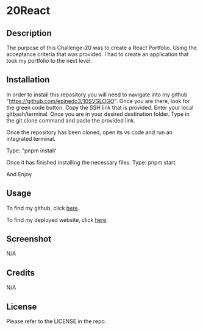 # 20React
## Description

The purpose of this Challenge-20 was to create a React Portfolio. Using the acceptance criteria that was provided. I had to create an application that took my portfolio to the next level. 

## Installation
In order to install this repository you will need to navigate into my github "https://github.com/epinedo3/10SVGLOGO". Once you are there, look for the green code button. Copy the SSH link that is provided. Enter your local gitbash/terminal. Once you are in your desired destination folder. Type in the git clone command and paste the provided link. 

Once the repository has been cloned, open its vs code and run an integrated terminal.

Type: "pnpm install'

Once it has finished installing the necessary files. Type: pnpm start.

And Enjoy
## Usage
To find my github, click [here](https://github.com/epinedo3/20React).

To find my deployed website, click [here]( https://epinedo3.github.io/20React/).

## Screenshot
N/A

## Credits
N/A

## License

Please refer to the LICENSE in the repo.

